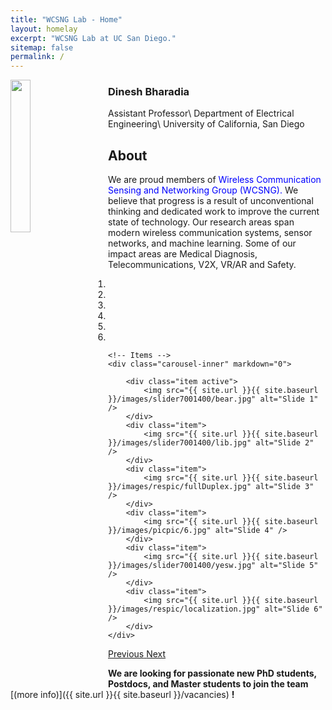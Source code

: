 ```yaml
---
title: "WCSNG Lab - Home"
layout: homelay
excerpt: "WCSNG Lab at UC San Diego."
sitemap: false
permalink: /
---
```



<img src="{{ site.url }}{{ site.baseurl }}/images/teampic/dinesh.jpg" class="img-responsive" width="25%" style="float: left; padding-right: 30px;" />

### Dinesh Bharadia
Assistant Professor\\
Department of Electrical Engineering\\
University of California, San Diego




## About

We are proud members of <span style="color:blue">Wireless Communication Sensing and Networking Group (WCSNG).</span> We believe that progress is a result of unconventional thinking and dedicated work to improve the current state of technology. Our research areas span modern wireless communication systems, sensor networks, and machine learning.  Some of our impact areas are Medical Diagnosis, Telecommunications, V2X, VR/AR and Safety.





<div markdown="0" id="carousel" class="carousel slide" data-ride="carousel" data-interval="5000" data-pause="hover" >
    <!-- Menu -->
    <ol class="carousel-indicators">
        <li data-target="#carousel" data-slide-to="0" class="active"></li>
        <li data-target="#carousel" data-slide-to="1"></li>
        <li data-target="#carousel" data-slide-to="2"></li>
        <li data-target="#carousel" data-slide-to="3"></li>
        <li data-target="#carousel" data-slide-to="4"></li>
        <li data-target="#carousel" data-slide-to="5"></li>
    </ol>

    <!-- Items -->
    <div class="carousel-inner" markdown="0">

        <div class="item active">
            <img src="{{ site.url }}{{ site.baseurl }}/images/slider7001400/bear.jpg" alt="Slide 1" />
        </div>
        <div class="item">
            <img src="{{ site.url }}{{ site.baseurl }}/images/slider7001400/lib.jpg" alt="Slide 2" />
        </div>
        <div class="item">
            <img src="{{ site.url }}{{ site.baseurl }}/images/respic/fullDuplex.jpg" alt="Slide 3" />
        </div>
        <div class="item">
            <img src="{{ site.url }}{{ site.baseurl }}/images/picpic/6.jpg" alt="Slide 4" />
        </div>
        <div class="item">
            <img src="{{ site.url }}{{ site.baseurl }}/images/slider7001400/yesw.jpg" alt="Slide 5" />
        </div>
        <div class="item">
            <img src="{{ site.url }}{{ site.baseurl }}/images/respic/localization.jpg" alt="Slide 6" />
        </div>
    </div>
  <a class="left carousel-control" href="#carousel" role="button" data-slide="prev">
    <span class="glyphicon glyphicon-chevron-left" aria-hidden="true"></span>
    <span class="sr-only">Previous</span>
  </a>
  <a class="right carousel-control" href="#carousel" role="button" data-slide="next">
    <span class="glyphicon glyphicon-chevron-right" aria-hidden="true"></span>
    <span class="sr-only">Next</span>
  </a>
</div>





<!--To this end, we develop novel spectroscopic-imaging scanning tunneling microscopy (SI-STM) tools to visualize the relevant quantum mechanical degrees of freedom. We want do be able to build the perfect instruments to answer the  scientific questions we deem most important (see [Research](research)).

We are located at Leiden University, the birthplace of superconductivity and home to Kamerlingh Onnes, Lorentz, Huygens, Einstein, de Sitter, and others (see e.g. [the wall of signatures from Ehrenfest lecturers](https://www.lorentz.leidenuniv.nl/history/colloquium/muur_heel.html)). We exchange ideas and work with our neighbors from [Quantum Matter & Optics](http://www.physics.leidenuniv.nl/qo-home), as well as with the colleagues from our [world-class theory section](https://www.lorentz.leidenuniv.nl).
-->
 **We are  looking for passionate new PhD students, Postdocs, and Master students to join the team** [(more info)]({{ site.url }}{{ site.baseurl }}/vacancies) **!**


<!--We are grateful for funding from Leiden University, [NWO](www.nwo.nl) ([Vidi talent scheme](http://www.nwo.nl/en/research-and-results/programmes/Talent+Scheme) and the [Frontiers in Nanoscience program](https://www.universiteitleiden.nl/en/research/research-projects/science/frontiers-of-nanoscience-nanofront)), and from an [ERC starting grant](https://erc.europa.eu/funding/starting-grants).

<figure class="fourth">
  <img src="{{ site.url }}{{ site.baseurl }}/images/logopic/Logo_Leiden.jpg" style="width: 210px">
  <img src="{{ site.url }}{{ site.baseurl }}/images/logopic/Logo_Nanofront.jpg" style="width: 110px">
  <img src="{{ site.url }}{{ site.baseurl }}/images/logopic/Logo_NWO.jpg" style="width: 120px">
  <img src="{{ site.url }}{{ site.baseurl }}/images/logopic/Logo_ERC.jpg" style="width: 110px">
</figure>-->
